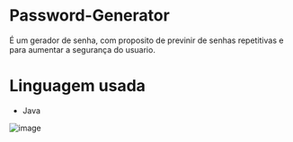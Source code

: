 # Password-Generator
É um gerador de senha, com proposito de previnir  de senhas repetitivas e para aumentar a segurança do usuario.

# Linguagem usada
- Java

![image](https://github.com/fantaasyyy/Password-Generator/assets/104780505/f4f8626d-05ff-439e-abf4-4987991577e2)
